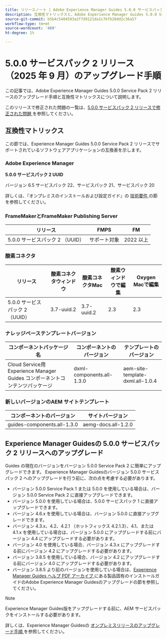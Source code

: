 ```yaml
---
title: リリースノート | Adobe Experience Manager Guides 5.0.0 サービスパック 2 リリースのアップグレード手順
description: 互換性マトリックスと、Adobe Experience Manager Guides 5.0.0 Service Pack 2 リリースへのアップグレード方法について説明します。
source-git-commit: b5b4c5484593a2f7d9121da1c7bfb28dd2c36a57
workflow-type: tm+mt
source-wordcount: '469'
ht-degree: 1%

---
```


# 5.0.0 サービスパック 2 リリース（2025 年 9 月）のアップグレード手順

この記事では、Adobe Experience Manager Guides 5.0.0 Service Pack 2 リリースのアップグレード手順と互換性マトリックスについて説明します。

このリリースで修正された問題の一覧は、[5.0.0 サービスパック 2 リリースで修正された問題 ](../release-info/fixed-issues-5-0-0-sp2.md) を参照してください。

## 互換性マトリックス

この節では、Experience Manager Guides 5.0.0 Service Pack 2 リリースでサポートされているソフトウェアアプリケーションの互換表を示します。

### Adobe Experience Manager

**5.0.0 サービスパック 2 UUID**

バージョン 6.5 サービスパック 22、サービスパック 21、サービスパック 20

詳しくは、『オンプレミスのインストールおよび設定ガイド』の [ 技術要件 ](../install-guide/download-install-technical-requirements.md) の節を参照してください。

### FrameMakerとFrameMaker Publishing Server

| リリース | FMPS | FM |
| --- | --- | --- |
| 5.0.0 サービスパック 2 （UUID） | サポート対象 | 2022 以上 |

### 酸素コネクタ

| リリース | 酸素コネクタウィンドウ | 酸素コネクタMac | 酸素ウィンドウで編集 | Oxygen Macで編集 |
| --- | --- | --- |--- |--- |
| 5.0.0 サービスパック 2 （UUID） | 3.7-uuid.2 | 3.7-uuid.2 | 2.3 | 2.3 |

### ナレッジベーステンプレートバージョン

| コンポーネントパッケージ名 | コンポーネントのバージョン | テンプレートのバージョン |
|---|---|---|
| Cloud Service用Experience Manager Guides コンポーネントコンテンツパッケージ | dxml-components.all-1.3.0 | aem-site-template-dxml.all-1.0.4 |

### 新しいバージョンのAEM サイトテンプレート


| コンポーネントのバージョン | サイトバージョン |
|---|---|
| guides-components.all-1.3.0 | aemg-docs.all-1.2.0 |


## Experience Manager Guidesの 5.0.0 サービスパック 2 リリースへのアップグレード

Guides の現在のバージョンをバージョン 5.0.0 Service Pack 2 に簡単にアップグレードできます。 Experience Manager Guidesのバージョン 5.0.0 サービスパック 2 へのアップグレードを行う前に、次の点を考慮する必要があります。

- バージョン 5.0.0 Service Pack 1 または 5.0.0 を使用している場合は、バージョン 5.0.0 Service Pack 2 に直接アップグレードできます。
- バージョン 5.0.0 を使用している場合は、5.0.0 サービスパック 1 に直接アップグレードできます。
- バージョン 4.6.x を使用している場合は、バージョン 5.0.0 に直接アップグレードできます。
- バージョン 4.3.x、4.2、4.2.1 （ホットフィックス 4.2.1.3）、4.1、または 4.1.x を使用している場合は、バージョン 5.0.0 にアップグレードする前にバージョン 4.4 にアップグレードする必要があります。
- バージョン 4.0 を使用している場合、バージョン 4.3.x にアップグレードする前にバージョン 4.2 にアップグレードする必要があります。
- バージョン 3.8.5 を使用している場合、バージョン 4.2 にアップグレードする前にバージョン 4.0 にアップグレードする必要があります。
- バージョン 3.8.5 より前のバージョンを使用している場合は、[Experience Manager Guides ヘルプ PDF アーカイブ ](https://helpx.adobe.com/jp/xml-documentation-for-experience-manager/archive.html) にある製品固有のインストールガイドのAdobe Experience Manager Guidesのアップグレードの節を参照してください。

>[!NOTE]
>
>Experience Manager Guides版をアップグレードする前に、AEM サービスパックをインストールする必要があります。

詳しくは、Experience Manager Guidesの [ オンプレミスリリースのアップグレード手順 ](../install-guide/upgrade-xml-documentation.md) を参照してください。

